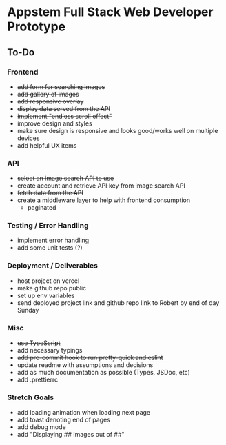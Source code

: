 # Appstem Full Stack Web Developer Prototype

## To-Do

### Frontend

- ~~add form for searching images~~
- ~~add gallery of images~~
- ~~add responsive overlay~~
- ~~display data served from the API~~
- ~~implement "endless scroll effect"~~
- improve design and styles
- make sure design is responsive and looks good/works well on multiple devices
- add helpful UX items

### API

- ~~select an image search API to use~~
- ~~create account and retrieve API key from image search API~~
- ~~fetch data from the API~~
- create a middleware layer to help with frontend consumption
  - paginated

### Testing / Error Handling

- implement error handling
- add some unit tests (?)

### Deployment / Deliverables

- host project on vercel
- make github repo public
- set up env variables
- send deployed project link and github repo link to Robert by end of day Sunday

### Misc

- ~~use TypeScript~~
- add necessary typings
- ~~add pre-commit hook to run pretty-quick and eslint~~
- update readme with assumptions and decisions
- add as much documentation as possible (Types, JSDoc, etc)
- add .prettierrc

### Stretch Goals

- add loading animation when loading next page
- add toast denoting end of pages
- add debug mode
- add "Displaying ## images out of ##"
